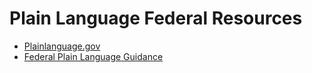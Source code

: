 # Plain Language Federal Resources 

- [Plainlanguage.gov](https://www.plainlanguage.gov/guidelines/)
- [Federal Plain Language Guidance](https://digital.gov/resources/federal-plain-language-guidelines/)

